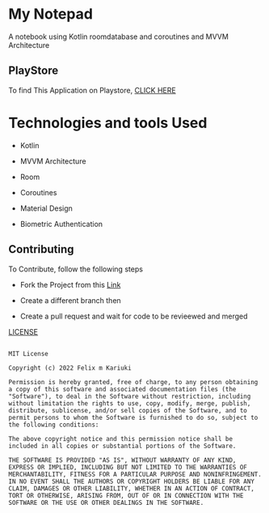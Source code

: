 # My Notepad
A notebook using Kotlin roomdatabase and coroutines and MVVM Architecture

## PlayStore

To find This Application on Playstore, [CLICK HERE](https://play.google.com/store/apps/details?id=com.flexcode.mynotes)

# Technologies and tools Used

* Kotlin

* MVVM Architecture

* Room

* Coroutines

* Material Design

* Biometric Authentication

## Contributing

To Contribute, follow the following steps

* Fork the Project from this [Link](https://github.com/Felix-Kariuki/Note)

* Create a different branch then

* Create a pull request and wait for code to be revieewed and merged


[LICENSE](LICENSE)

```text

MIT License

Copyright (c) 2022 Felix m Kariuki

Permission is hereby granted, free of charge, to any person obtaining a copy of this software and associated documentation files (the "Software"), to deal in the Software without restriction, including without limitation the rights to use, copy, modify, merge, publish, distribute, sublicense, and/or sell copies of the Software, and to permit persons to whom the Software is furnished to do so, subject to the following conditions:

The above copyright notice and this permission notice shall be included in all copies or substantial portions of the Software.

THE SOFTWARE IS PROVIDED "AS IS", WITHOUT WARRANTY OF ANY KIND, EXPRESS OR IMPLIED, INCLUDING BUT NOT LIMITED TO THE WARRANTIES OF MERCHANTABILITY, FITNESS FOR A PARTICULAR PURPOSE AND NONINFRINGEMENT. IN NO EVENT SHALL THE AUTHORS OR COPYRIGHT HOLDERS BE LIABLE FOR ANY CLAIM, DAMAGES OR OTHER LIABILITY, WHETHER IN AN ACTION OF CONTRACT, TORT OR OTHERWISE, ARISING FROM, OUT OF OR IN CONNECTION WITH THE SOFTWARE OR THE USE OR OTHER DEALINGS IN THE SOFTWARE.
```
